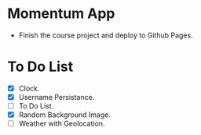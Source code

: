 # Momentum App

- Finish the course project and deploy to Github Pages.

# To Do List

- [x] Clock.
- [x] Username Persistance.
- [ ] To Do List.
- [x] Random Background Image.
- [ ] Weather with Geolocation.
